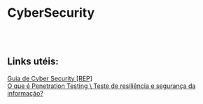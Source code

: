 # CyberSecurity


<br><br>
## Links utéis:

<a href="https://github.com/arthurspk/guiadecybersecurity"> Guia de Cyber Security [REP]</a><br>
<a href="https://www.cysource-academy.com.br/blog/cyber_education_r"> O que é Penetration Testing \ Teste de resiliência e segurança da informação?</a>
